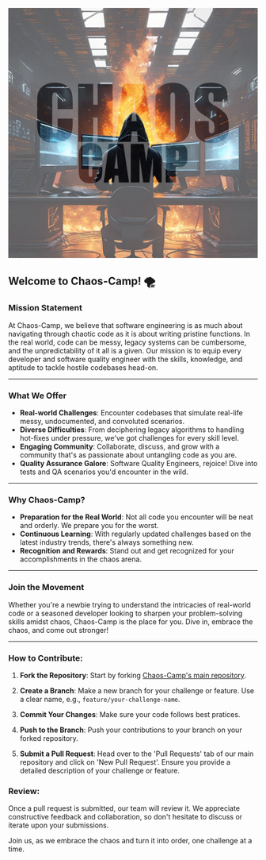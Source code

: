 ![Chaos-Camp Logo](cc.png)
## Welcome to Chaos-Camp! 🌪️

### Mission Statement
At Chaos-Camp, we believe that software engineering is as much about navigating through chaotic code as it is about writing pristine functions. In the real world, code can be messy, legacy systems can be cumbersome, and the unpredictability of it all is a given. Our mission is to equip every developer and software quality engineer with the skills, knowledge, and aptitude to tackle hostile codebases head-on. 

---

### What We Offer

- **Real-world Challenges**: Encounter codebases that simulate real-life messy, undocumented, and convoluted scenarios.
- **Diverse Difficulties**: From deciphering legacy algorithms to handling hot-fixes under pressure, we've got challenges for every skill level.
- **Engaging Community**: Collaborate, discuss, and grow with a community that's as passionate about untangling code as you are.
- **Quality Assurance Galore**: Software Quality Engineers, rejoice! Dive into tests and QA scenarios you'd encounter in the wild.

---

### Why Chaos-Camp?

- **Preparation for the Real World**: Not all code you encounter will be neat and orderly. We prepare you for the worst.
- **Continuous Learning**: With regularly updated challenges based on the latest industry trends, there's always something new.
- **Recognition and Rewards**: Stand out and get recognized for your accomplishments in the chaos arena.

---

### Join the Movement

Whether you're a newbie trying to understand the intricacies of real-world code or a seasoned developer looking to sharpen your problem-solving skills amidst chaos, Chaos-Camp is the place for you. Dive in, embrace the chaos, and come out stronger!

---

### How to Contribute:

1. **Fork the Repository**: Start by forking [Chaos-Camp's main repository](https://github.com/Chaos-Camp/Mission-Statement).

2. **Create a Branch**: Make a new branch for your challenge or feature. Use a clear name, e.g., `feature/your-challenge-name`.

3. **Commit Your Changes**: Make sure your code follows best pratices.

4. **Push to the Branch**: Push your contributions to your branch on your forked repository.

5. **Submit a Pull Request**: Head over to the 'Pull Requests' tab of our main repository and click on 'New Pull Request'. Ensure you provide a detailed description of your challenge or feature.

### Review:

Once a pull request is submitted, our team will review it. We appreciate constructive feedback and collaboration, so don't hesitate to discuss or iterate upon your submissions.


Join us, as we embrace the chaos and turn it into order, one challenge at a time.
